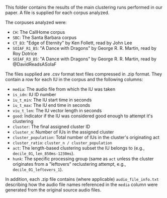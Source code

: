 This folder contains the results of the main clustering runs performed in our paper. 
A file is supplied for each corpus analyzed.

The corpuses analyzed were:

*   `CH`: The CallHome corpus
*   `SBC`: The Santa Barbara corpus
*   `CT_B3`: "Edge of Eternity" by Ken Follett, read by John Lee
*   `SOIAF_R1_B5`: "A Dance with Dragons" by George R. R. Martin, read by Roy Dotrice 
*   `SOIAF_R3_B5`: "A Dance with Dragons" by George R. R. Martin, read by @DavidReadsASoIaF


The files supplied are .csv format text files compressed in .zip format. They contain a row for each IU in the corpus and the following columns:

*   `media`: The audio file from which the IU was taken
*   `is_idn`: IU ID number
*   `iu_t_min`: The IU start time in seconds
*   `iu_t_max`: The IU end time in seconds
*   `viu_t_len`: The IU vector length in seconds 
*   `good`: Indicator if the IU was considered good enough to attempt it's clustering
*   `cluster`: The final assigned cluster ID
*   `cluster_n`: Number of IUs in the assigned cluster
*   `cluster_population`: Total number of IUs in the cluster's originating act
*   `cluster_ratio`: `cluster_n / cluster_population`
*   `act`: The length-based clustering subset the IU belongs to (e.g., `decile_01`, `len_850ms-1230ms`).
*   `hunk`: The specific processing group (same as `act` unless the cluster originates from a "leftovers" reclustering attempt, e.g., `decile_01_leftovers_1`).

In addition, each .zip file contains (where applicable) `audio_file_info.txt` describing how the audio file names referenced in the `media` column were generated from the original source audio files. 

